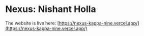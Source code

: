 # Nexus: Nishant Holla

The website is live here: [https://nexus-kappa-nine.vercel.app/](https://nexus-kappa-nine.vercel.app/)
